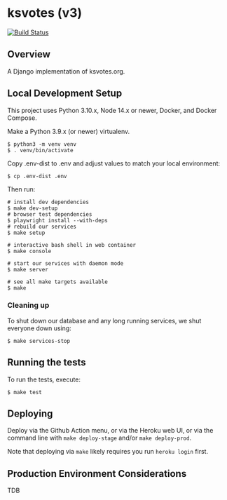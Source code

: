 # ksvotes (v3)

[![Build Status](https://github.com/BlueprintKansas/v3.ksvotes.org/actions/workflows/pull_request.yml/badge.svg)](https://github.com/BlueprintKansas/v3.ksvotes.org)

## Overview

A Django implementation of ksvotes.org.

## Local Development Setup

This project uses Python 3.10.x, Node 14.x or newer, Docker, and Docker Compose.

Make a Python 3.9.x (or newer) virtualenv.

```shell
$ python3 -m venv venv
$ . venv/bin/activate
```

Copy .env-dist to .env and adjust values to match your local environment:

```shell
$ cp .env-dist .env
```

Then run:

```shell
# install dev dependencies
$ make dev-setup
# browser test dependencies
$ playwright install --with-deps
# rebuild our services
$ make setup

# interactive bash shell in web container
$ make console

# start our services with daemon mode
$ make server

# see all make targets available
$ make

```

### Cleaning up

To shut down our database and any long running services, we shut everyone down using:

```shell
$ make services-stop
```


## Running the tests

To run the tests, execute:

```shell
$ make test

```

## Deploying

Deploy via the Github Action menu, or via the Heroku web UI, or via the command line with `make deploy-stage` and/or `make deploy-prod`.

Note that deploying via `make` likely requires you run `heroku login` first.

## Production Environment Considerations

TDB

